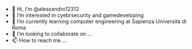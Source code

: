 - 👋 Hi, I’m @alessandro12312
- 👀 I’m interested in cyebrsecurity and gamedeveloping 
- 🌱 I’m currently learning computer engineering at Sapienza Università di Roma
- 💞️ I’m looking to collaborate on ...
- 📫 How to reach me ...

<!---
alessandro12312/alessandro12312 is a ✨ special ✨ repository because its `README.md` (this file) appears on your GitHub profile.
You can click the Preview link to take a look at your changes.
--->
